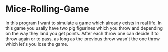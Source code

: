 # Mice-Rolling-Game
In this program I want to simulate a game which already exists in real life. In this game you usally have two pig figurines which you throw and depending on the way they land you get points. After each throw one can decide if to throw again or to pass, as long as the previous throw wasn't the one throw which let's you lose the game.
